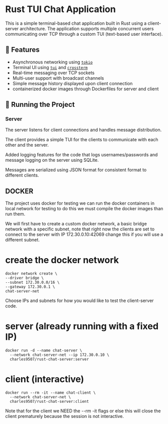 # Rust TUI Chat Application

This is a simple terminal-based chat application built in Rust using a client-server architecture. The application supports multiple concurrent users communicating over TCP through a custom TUI (text-based user interface).

## 🧠 Features

- Asynchronous networking using [`tokio`](https://crates.io/crates/tokio)
- Terminal UI using [`tui`](https://crates.io/crates/tui) and [`crossterm`](https://crates.io/crates/crossterm)
- Real-time messaging over TCP sockets
- Multi-user support with broadcast channels
- Simple message history displayed upon client connection
- containerized docker images through Dockerfiles for server and client

## 🚀 Running the Project

### Server

The server listens for client connections and handles message distribution.

The client provides a simple TUI for the clients to communicate with each other and the server.


Added logging features for the code that logs usernames/passwords and message logging on the server using SQLite. 

Messages are serialized using JSON format for consistent format to different clients.

## DOCKER ##

The project uses docker for testing we can run the docker containers in local network for testing to do this we must compile the docker images than run them.

We will first have to create a custom docker network, a basic bridge network with a specific subnet, note that right now the clients are set to connect 
to the server with IP 172.30.0.10:42069 change this if you will use a different subnet.

# create the docker network 
    docker network create \
    --driver bridge \
    --subnet 172.30.0.0/16 \
    --gateway 172.30.0.1 \
    chat-server-net

Choose IPs and subnets for how you would like to test the client-server code.
    
# server (already running with a fixed IP)
    docker run -d --name chat-server \
      --network chat-server-net --ip 172.30.0.10 \
      charles9507/rust-chat-server:server

# client (interactive)
    docker run --rm -it --name chat-client \
      --network chat-server-net \
      charles9507/rust-chat-server:client

Note that for the client we NEED the --rm -it flags or else this will close the client prematurely because the session is not interactive.

